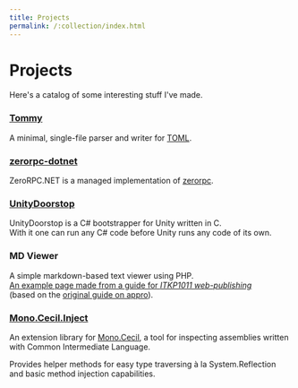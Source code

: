 ```yaml
---
title: Projects
permalink: /:collection/index.html
---
```


# Projects

Here's a catalog of some interesting stuff I've made.

### [Tommy](https://github.com/dezhidki/tommy)

A minimal, single-file parser and writer for [TOML](https://github.com/toml-lang/toml).

### [zerorpc-dotnet](https://github.com/denikson/zerorpc-dotnet)

ZeroRPC.NET is a managed implementation of [zerorpc](http://www.zerorpc.io/).

### [UnityDoorstop](https://github.com/NeighTools/UnityDoorstop)

UnityDoorstop is a C# bootstrapper for Unity written in C.  
With it one can run any C# code before Unity runs any code of its own.

### MD Viewer

A simple markdown-based text viewer using PHP.  
[An example page made from a guide for *ITKP1011 web-publishing*](http://users.jyu.fi/~dezhidki/kurssit/itkp1011/ohjaukset/ohjaus2)  
(based on the [original guide on appro](http://appro.mit.jyu.fi/itkp1011/ohjaus/ohjaus2/)).

### [Mono.Cecil.Inject](cecil-inject/)

An extension library for [Mono.Cecil](https://github.com/jbevain/cecil), a tool for inspecting assemblies written with Common Intermediate Language.

Provides helper methods for easy type traversing à la System.Reflection and basic method injection capabilities.